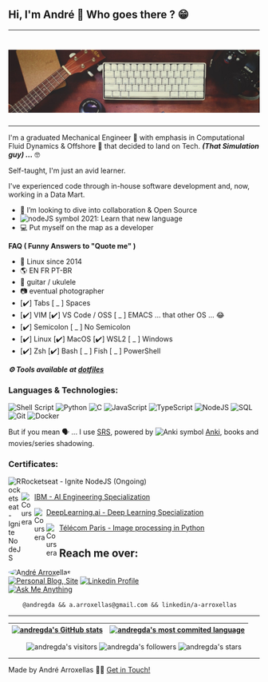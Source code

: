 ## Hi, I'm André 👋 Who goes there ? 😁 

<!--- So you also read others README.md files ? Welcome ! \o/ --->

---

<h1 align="center">
    <img alt="Banner: Keyboard, Ukulele, Books, Photography and lots of coffee" title="#Banner" src="./assets/banner.jpg" />
</h1>

---

I'm a graduated Mechanical Engineer 🌊 with emphasis in Computational Fluid Dynamics & Offshore 💨 that decided to land on Tech.
***(That Simulation guy) ...*** 🤓

Self-taught, I'm just an avid learner. 

I've experienced code through in-house software development and, now, working in a Data Mart.

- 🔁 I’m looking to dive into collaboration & Open Source
- <img src="https://avatars.githubusercontent.com/u/9950313?s=200&v=4" alt="nodeJS symbol" width="18px"/> 2021: Learn that new language
- 💻 Put myself on the map as a developer
  



**FAQ ( Funny Answers to "Quote me" )**

- 🐧 Linux since 2014
- 🌎 EN FR PT-BR
- 🎸 guitar / ukulele
- 📷 eventual photographer
- [:heavy_check_mark:] Tabs [ _ ] Spaces
- [:heavy_check_mark:] VIM [:heavy_check_mark:]  VS Code / OSS [ _ ] EMACS ... that other OS ... 😂
- [:heavy_check_mark:]  Semicolon [ _ ] No Semicolon
- [:heavy_check_mark:]  Linux [:heavy_check_mark:]  MacOS [:heavy_check_mark:]  WSL2 [ _ ] Windows 
- [:heavy_check_mark:]  Zsh [:heavy_check_mark:] Bash [ _ ] Fish [ _ ] PowerShell 

**_⚙️  Tools available at [dotfiles](https://github.com/andregda/dotfiles)_**

### Languages & Technologies:

![Shell Script](https://img.shields.io/badge/shell_script%20-%23121011.svg?&style=for-the-badge&logo=gnu-bash&logoColor=white)
![Python](https://img.shields.io/badge/python%20-%2314354C.svg?&style=for-the-badge&logo=python&logoColor=white)
![C](https://img.shields.io/badge/c%20-%2300599C.svg?&style=for-the-badge&logo=c&logoColor=white)
![JavaScript](https://img.shields.io/badge/JavaScript-F7DF1E?style=for-the-badge&logo=javascript&logoColor=white)
![TypeScript](https://img.shields.io/badge/TypeScript-007ACC?style=for-the-badge&logo=typescript&logoColor=white)
![NodeJS](https://img.shields.io/badge/Node.js-43853D?style=for-the-badge&logo=node.js&logoColor=white)
![SQL](https://img.shields.io/badge/sql-%2307405e.svg?style=for-the-badge&logo=sql&logoColor=white)
![Git](https://img.shields.io/badge/git-%23F05033.svg?style=for-the-badge&logo=git&logoColor=white)
![Docker](https://img.shields.io/badge/docker-%230db7ed.svg?style=for-the-badge&logo=docker&logoColor=white)

But if you mean 🗣️ ... I use [SRS](https://en.wikipedia.org/wiki/Spaced_repetition), powered by
<img src="https://upload.wikimedia.org/wikipedia/commons/thumb/3/3d/Anki-icon.svg/1024px-Anki-icon.svg.png" alt="Anki symbol" width="18px"/> 
[Anki], books and movies/series shadowing.

### Certificates:

<!--- Rocketseat - Ignite nodeJS ---->
<img align="left" alt="Rocketseat - Ignite NodeJS" width="26px" src="https://yt3.ggpht.com/a-/AN66SAwEmAP0WiZxLuzJ_prRn4DduPMIMUiPpzBuZg=s900-mo-c-c0xffffffff-rj-k-no"
/>
Rocketseat - Ignite NodeJS (Ongoing)

<!--- Coursera - IBM AI Engineering Specialization ---->
[<img align="left" alt="Coursera" width="26px" src="http://coursera-university-assets.s3.amazonaws.com/bb/f5ced2bdd4437aa79f00eb1bf7fbf0/IBM-Logo-Blk---Square.png"
/>][IBM - AI Engineering Specialization][IBM - AI Engineering Specialization]

<!--- Coursera - Deep Learning Specialization ---->
[<img align="left" alt="Coursera" width="24px" src="http://coursera-university-assets.s3.amazonaws.com/b4/5cb90bb92f420b99bf323a0356f451/Icon.png"
/>][DeepLearning.ai - Deep Learning Specialization][DeepLearning.ai - Deep Learning Specialization]

<!--- Télécom Paris - Image processing in Python ---->
[<img align="left" alt="Coursera" width="26px" src="https://media-exp1.licdn.com/dms/image/C4E0BAQFx4IdmU79mIg/company-logo_200_200/0/1569917600446?e=1637798400&v=beta&t=oIhwNl6X-HX4qKG-Swda-D0ko7aFDe2dtNU7wK_d_ek"
/>][Télécom Paris - Image processing in Python][Télécom Paris - Image processing in Python]

</details>

<!--- [Rocketseat - Ignite NodeJS]:  --->
[IBM - AI Engineering Specialization]: https://coursera.org/share/ce8a91bf4a3899757188a891f786be0a
[DeepLearning.ai - Deep Learning Specialization]: https://www.coursera.org/account/accomplishments/specialization/certificate/7TMV6SUME7LG
[Télécom Paris - Image processing in Python]: https://raw.githubusercontent.com/andregda/andregda/main/assets/Image_Processing-TelecomParis.jpg

## Reach me over:

<div>
  <a href="https://andregda.github.io">
   <img style="border-radius: 50%;" src="https://avatars.githubusercontent.com/u/76409149?v=4" width="100px;" alt="André Arroxellas"/>
</div>

<div>
	<a href="https://andregda.github.io/">
			<img alt="Personal Blog, Site" src="https://img.shields.io/badge/-Blog-blue?style=flat&logo=/e/&logoColor=lightblue&link=https://andregda.github.io/" /></a>
<a href="https://www.linkedin.com/in/a-arroxellas">
		<img alt="Linkedin Profile" src="https://img.shields.io/badge/-Linkedin-0072b1?style=flat&logo=Linkedin&logoColor=white&link=https://www.linkedin.com/in/a-arroxellas" /></a>
  <br />
  <a href="mailto:a.arroxellas@gmail.com">
			<img alt="Ask Me Anything" src="https://img.shields.io/badge/-Ask_me_anything-gray?style=flat&logo=Gmail&logoColor=lightblue&link=mailto:a.arroxellas@gmail.com" /></a>
</div>

		@andregda && a.arroxellas@gmail.com && linkedin/a-arroxellas

---

<!--- Check the work of https://anuraghazra.github.io/case-studies/github-readme-stats --->
<!---
| [![andregda's GitHub stats](https://github-readme-stats.vercel.app/api?username=andregda&count_private=true&show_icons=true&hide=issues&hide_border=true&theme=dracula)](https://github.com/andregda?tab=repositories) | [![andregda's most used languages](https://github-readme-stats.vercel.app/api/top-langs/?username=andregda&hide_border=true&theme=dracula)](https://github.com/andregda?tab=repositories) |
|:-:|:-:|
--->

<!--- Check the work of https://github.com/vn7n24fzkq/github-profile-summary-cards --->
| [![andregda's GitHub stats](https://github-profile-summary-cards.vercel.app/api/cards/profile-details?username=andregda&theme=default)](https://github.com/andregda?tab=repositories) | [![andregda's most commited language](https://github-profile-summary-cards.vercel.app/api/cards/most-commit-language?username=andregda&theme=default)](https://github.com/andregda?tab=repositories) |
|:-:|:-:|

<p align="center">
	<!--- Check the work of https://github.com/antonkomarev/github-profile-views-counter --->
	<img alt="andregda's visitors" src="https://komarev.com/ghpvc/?username=andregda&color=add8e6&style=flat-square&label=visitors" />
	<img alt="andregda's followers" src="https://img.shields.io/github/followers/andregda?color=lightblue&style=flat-square" />
	<img alt="andregda's stars" src="https://img.shields.io/github/stars/andregda?color=lightblue&style=flat-square" />
</p>

</details>

[anki]: https://github.com/ankitects/anki
[github]: https://github.com/andregda
[linkedin]: https://linkedin.com/in/a-arroxellas


---

Made by André Arroxellas 👋🏽 [Get in Touch!](Https://www.linkedin.com/in/a-arroxellas/)
